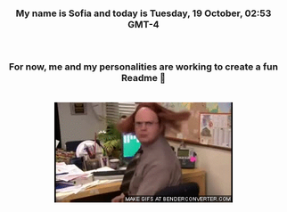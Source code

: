 


<div align="center">
<h3 >My name is Sofia and today is Tuesday, 19 October, 02:53 GMT-4</h3><br>
<h3 >For now, me and my personalities are working to create a fun Readme 👋
</h3><br>
<img src='img/dwight.gif' alt='working...'/>
</div>
